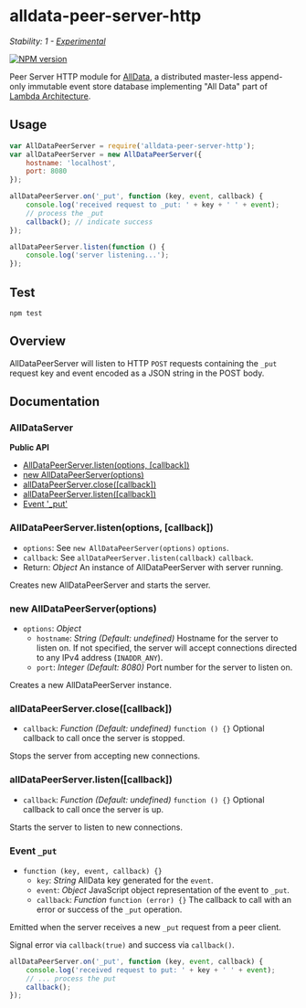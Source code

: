 # alldata-peer-server-http

_Stability: 1 - [Experimental](https://github.com/tristanls/stability-index#stability-1---experimental)_

[![NPM version](https://badge.fury.io/js/alldata-peer-server-http.png)](http://npmjs.org/package/alldata-peer-server-http)

Peer Server HTTP module for [AllData](https://github.com/tristanls/alldata), a distributed master-less append-only immutable event store database implementing "All Data" part of [Lambda Architecture](http://www.slideshare.net/nathanmarz/runaway-complexity-in-big-data-and-a-plan-to-stop-it).

## Usage

```javascript
var AllDataPeerServer = require('alldata-peer-server-http');
var allDataPeerServer = new AllDataPeerServer({
    hostname: 'localhost',
    port: 8080
});

allDataPeerServer.on('_put', function (key, event, callback) {
    console.log('received request to _put: ' + key + ' ' + event);
    // process the _put
    callback(); // indicate success
});

allDataPeerServer.listen(function () {
    console.log('server listening...'); 
});
```

## Test

    npm test

## Overview

AllDataPeerServer will listen to HTTP `POST` requests containing the `_put` request key and event encoded as a JSON string in the POST body.

## Documentation

### AllDataServer

**Public API**

  * [AllDataPeerServer.listen(options, \[callback\])](#alldatapeerserverlistenoptions-callback)
  * [new AllDataPeerServer(options)](#new-alldatapeerserveroptions)
  * [allDataPeerServer.close(\[callback\])](#alldatapeerserverclosecallback)
  * [allDataPeerServer.listen(\[callback\])](#alldatapeerserverlistencallback)
  * [Event '_put'](#event-_put)

### AllDataPeerServer.listen(options, [callback])

  * `options`: See `new AllDataPeerServer(options)` `options`.
  * `callback`: See `allDataPeerServer.listen(callback)` `callback`.
  * Return: _Object_ An instance of AllDataPeerServer with server running.

Creates new AllDataPeerServer and starts the server.

### new AllDataPeerServer(options)

  * `options`: _Object_
    * `hostname`: _String_ _(Default: undefined)_ Hostname for the server to listen on. If not specified, the server will accept connections directed to any IPv4 address (`INADDR_ANY`).
    * `port`: _Integer_ _(Default: 8080)_ Port number for the server to listen on.

Creates a new AllDataPeerServer instance.

### allDataPeerServer.close([callback])

  * `callback`: _Function_ _(Default: undefined)_ `function () {}` Optional callback to call once the server is stopped.

Stops the server from accepting new connections.

### allDataPeerServer.listen([callback])

  * `callback`: _Function_ _(Default: undefined)_ `function () {}` Optional callback to call once the server is up.

Starts the server to listen to new connections.

### Event `_put`

  * `function (key, event, callback) {}`
    * `key`: _String_ AllData key generated for the `event`.
    * `event`: _Object_ JavaScript object representation of the event to `_put`.
    * `callback`: _Function_ `function (error) {}` The callback to call with an error or success of the `_put` operation.

Emitted when the server receives a new `_put` request from a peer client.

Signal error via `callback(true)` and success via `callback()`.

```javascript
allDataPeerServer.on('_put', function (key, event, callback) {
    console.log('received request to put: ' + key + ' ' + event); 
    // ... process the put
    callback();
});
```